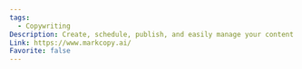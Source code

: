 ```yaml
---
tags:
  - Copywriting
Description: Create, schedule, publish, and easily manage your content creation at scale.
Link: https://www.markcopy.ai/
Favorite: false
---
```

